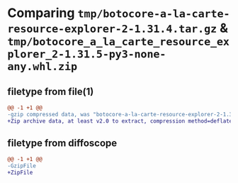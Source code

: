 # Comparing `tmp/botocore-a-la-carte-resource-explorer-2-1.31.4.tar.gz` & `tmp/botocore_a_la_carte_resource_explorer_2-1.31.5-py3-none-any.whl.zip`

## filetype from file(1)

```diff
@@ -1 +1 @@
-gzip compressed data, was "botocore-a-la-carte-resource-explorer-2-1.31.4.tar", last modified: Tue Jul 18 01:55:31 2023, max compression
+Zip archive data, at least v2.0 to extract, compression method=deflate
```

## filetype from diffoscope

```diff
@@ -1 +1 @@
-GzipFile
+ZipFile
```

